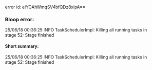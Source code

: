 error id: elYCAhWmqSV4bfQDz8xIpA==
### Bloop error:

25/06/18 00:36:25 INFO TaskSchedulerImpl: Killing all running tasks in stage 52: Stage finished
#### Short summary: 

25/06/18 00:36:25 INFO TaskSchedulerImpl: Killing all running tasks in stage 52: Stage finished